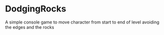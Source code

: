 # DodgingRocks
A simple console game to move character from start to end of level avoiding the edges and the rocks
